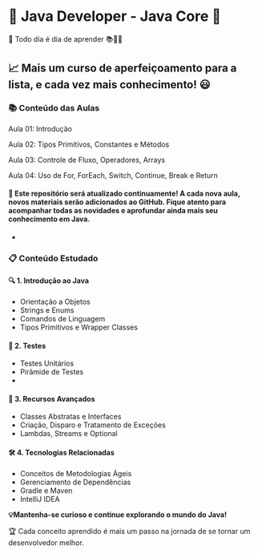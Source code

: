 # 🌟 Java Developer - Java Core 🌟

🚀 Todo dia é dia de aprender 📚👨‍🎓

📈 Mais um curso de aperfeiçoamento para a lista, e cada vez mais conhecimento! 😃
-
### 📚 Conteúdo das Aulas
Aula 01: Introdução

Aula 02: Tipos Primitivos, Constantes e Métodos

Aula 03: Controle de Fluxo, Operadores, Arrays

Aula 04: Uso de For, ForEach, Switch, Continue, Break e Return

#### 🔄 Este repositório será atualizado continuamente! A cada nova aula, novos materiais serão adicionados ao GitHub. Fique atento para acompanhar todas as novidades e aprofundar ainda mais seu conhecimento em Java.
-
### 📋 Conteúdo Estudado

#### 🔍 1. Introdução ao Java
- Orientação a Objetos
- Strings e Enums
- Comandos de Linguagem
- Tipos Primitivos e Wrapper Classes

#### 🧪 2. Testes
- Testes Unitários
- Pirâmide de Testes
- 
#### 🚀 3. Recursos Avançados
- Classes Abstratas e Interfaces
- Criação, Disparo e Tratamento de Exceções
- Lambdas, Streams e Optional
  
#### 🛠️ 4. Tecnologias Relacionadas
- Conceitos de Metodologias Ágeis
- Gerenciamento de Dependências
- Gradle e Maven
- IntelliJ IDEA

**💡Mantenha-se curioso e continue explorando o mundo do Java!** 


🏆 Cada conceito aprendido é mais um passo na jornada de se tornar um desenvolvedor melhor.




